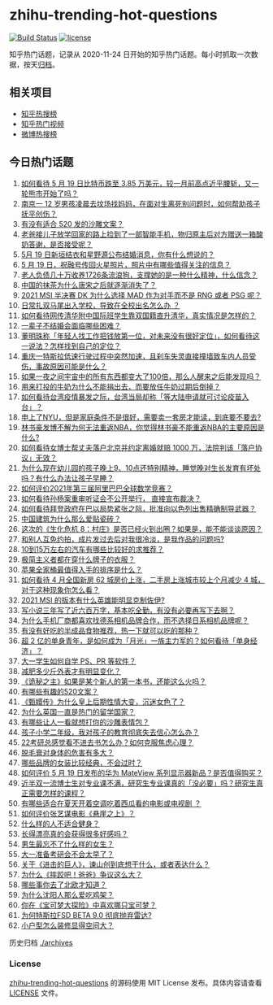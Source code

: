 # zhihu-trending-hot-questions

[![Build Status](https://github.com/justjavac/zhihu-trending-hot-questions/workflows/ci/badge.svg?branch=master)](https://github.com/justjavac/zhihu-trending-hot-questions/actions)
[![license](https://img.shields.io/github/license/justjavac/zhihu-trending-hot-questions)](https://github.com/justjavac/zhihu-trending-hot-questions/blob/master/LICENSE)

知乎热门话题，记录从 2020-11-24 日开始的知乎热门话题。每小时抓取一次数据，按天[归档](./archives)。

## 相关项目

- [知乎热搜榜](https://github.com/justjavac/zhihu-trending-top-search)
- [知乎热门视频](https://github.com/justjavac/zhihu-trending-hot-video)
- [微博热搜榜](https://github.com/justjavac/weibo-trending-hot-search)

## 今日热门话题

<!-- BEGIN -->
<!-- 最后更新时间 Thu May 20 2021 03:15:54 GMT+0800 (China Standard Time) -->

1. [如何看待 5 月 19 日比特币跌至 3.85
   万美元，较一月前高点近乎腰斩，又一轮熊市开始了吗？](https://www.zhihu.com/question/460308534)
2. [南京一 12
   岁男孩凌晨去坟场找妈妈，在面对生离死别问题时，如何帮助孩子抚平创伤？](https://www.zhihu.com/question/460220425)
3. [有没有适合 520 发的沙雕文案？](https://www.zhihu.com/question/459974994)
4. [老爸接儿子放学回家的路上捡到了一部智能手机，物归原主后对方赠送一箱酸奶答谢，是否接受呢？](https://www.zhihu.com/question/459438665)
5. [5月 19 日新垣结衣和星野源公布结婚消息，你有什么想说的？](https://www.zhihu.com/question/460300576)
6. [5 月 19 日，祝融号传回火星照片，照片中有哪些值得关注的信息？](https://www.zhihu.com/question/460335836)
7. [老人负债几十万收养1726条流浪狗，支撑她的是一种什么精神，什么信念？](https://www.zhihu.com/question/460077629)
8. [中国的抹茶为什么唐宋之后就逐渐消失了？](https://www.zhihu.com/question/22132630)
9. [2021 MSI 半决赛 DK 为什么选择 MAD 作为对手而不是 RNG 或者 PSG
   呢？](https://www.zhihu.com/question/460223247)
10. [日常扎双马尾出入学校，导致在全校出名怎么办 ？](https://www.zhihu.com/question/296691549)
11. [如何看待网传清华附中国际班学生靠双国籍直升清华，真实情况是怎样的？](https://www.zhihu.com/question/460168268)
12. [一辈子不结婚会面临哪些困难？](https://www.zhihu.com/question/424799240)
13. [董明珠称「年轻人找工作把钱放第一位，对未来没有很好定位」，如何看待这一说法？怎样找到自己的定位？](https://www.zhihu.com/question/460116131)
14. [重庆一特斯拉低速行驶过程中突然加速，且刹车失灵直接撞墙致车内人员受伤，事故原因可能是什么？](https://www.zhihu.com/question/460318919)
15. [如果一夜之间宇宙中的所有东西都变大了100倍，那么人醒来之后能发现吗？](https://www.zhihu.com/question/287131013)
16. [用来打投的牛奶为什么不能捐出去，而要放任牛奶过期后倒掉？](https://www.zhihu.com/question/457869965)
17. [如何看待台湾疫情暴发之际，台湾当局却称「等大陆申请就可讨论疫苗入台」？](https://www.zhihu.com/question/460171280)
18. [申上了NYU，但是家庭条件不是很好，需要卖一套房才能读，到底要不要去?](https://www.zhihu.com/question/366070430)
19. [林书豪发博不解为何无法重返NBA，你觉得林书豪不能重返NBA的主要原因是什么?](https://www.zhihu.com/question/460240591)
20. [如何看待女博士帮丈夫落户北京并约定离婚就赔 1000
    万，法院判该「落户协议」无效？](https://www.zhihu.com/question/460283594)
21. [为什么现在幼儿园的孩子晚上9、10点还特别精神，睡觉晚对生长发育有坏处吗？有什么办法让孩子早睡？](https://www.zhihu.com/question/459339958)
22. [如何评价2021年第三届阿里巴巴全球数学竞赛？](https://www.zhihu.com/question/459652793)
23. [如何看待孙杨案重审听证会不公开举行， 直接宣布裁决？](https://www.zhihu.com/question/460075107)
24. [如何看待拜登政府在巴以局势紧张之际，批准向以色列出售精确制导武器？](https://www.zhihu.com/question/460005223)
25. [中国建筑为什么那么爱贴瓷砖？](https://www.zhihu.com/question/21423128)
26. [这次的《生化危机
    8：村庄》是否已经火到出圈？如果是，能不能谈谈原因？](https://www.zhihu.com/question/458953377)
27. [和别人互免约拍，成片发过去后对我很冷淡，是我作品的问题吗?](https://www.zhihu.com/question/454019532)
28. [10到15万左右的汽车有哪些比较好的求推荐？](https://www.zhihu.com/question/265777506)
29. [极简主义者都在穿什么牌子的衣服？](https://www.zhihu.com/question/439287256)
30. [苹果全家桶最值得入手的排序是什么？](https://www.zhihu.com/question/453146906)
31. [如何看待 4 月全国新房 62 城房价上涨，二手房上涨城市较上个月减少 4
    城，对于这种现象你怎么看？](https://www.zhihu.com/question/459959827)
32. [2021 MSI 的版本有什么英雄能明显克制佐伊?](https://www.zhihu.com/question/460053887)
33. [写小说三年写了近六百万字，基本吃全勤，有没有必要再写下去啊？](https://www.zhihu.com/question/436659113)
34. [为什么手机厂商都喜欢找德系相机品牌合作，而不选择日系相机品牌呢？](https://www.zhihu.com/question/459953910)
35. [有没有好吃的半成品食物推荐，热一下就可以吃的那种？](https://www.zhihu.com/question/448200772)
36. [超 2
    亿的单身青年，是如何成为「月光」一族主力军的？如何看待「单身经济」？](https://www.zhihu.com/question/459406857)
37. [大一学生如何自学 PS、PR 等软件？](https://www.zhihu.com/question/350255171)
38. [减肥多少斤外表才有明显变化？](https://www.zhihu.com/question/370480474)
39. [《诡秘之主》如果是某个新人的第一本书，还能这么火吗？](https://www.zhihu.com/question/431797049)
40. [有哪些有趣的520文案？](https://www.zhihu.com/question/395903926)
41. [《甄嬛传》为什么皇上后期性情大变，沉迷女色了？](https://www.zhihu.com/question/459465312)
42. [为什么英国一直是热门的留学国家？](https://www.zhihu.com/question/458885134)
43. [有哪些让人一看就想打你的沙雕表情包？](https://www.zhihu.com/question/457477905)
44. [孩子小学二年级，我对孩子的教育彻底失去信心怎么办？](https://www.zhihu.com/question/431447269)
45. [22考研总感觉看不进去书怎么办？如何克服焦虑心理？](https://www.zhihu.com/question/460099479)
46. [脱毛膏对身体的危害有多大？](https://www.zhihu.com/question/21700375)
47. [哪些品牌的女装比较经典，不会过时？](https://www.zhihu.com/question/26497762)
48. [如何评价 5 月 19 日发布的华为 MateView
    系列显示器新品？是否值得购买？](https://www.zhihu.com/question/460301000)
49. [近半双一流博士生对专业课不满，研究生专业课真的「没必要」吗？研究生真正需要怎样的课程？](https://www.zhihu.com/question/460069147)
50. [有哪些适合在夏天开着空调吃着西瓜看的电影或电视剧 ？](https://www.zhihu.com/question/459399449)
51. [如何评价张艺谋电影《悬崖之上》？](https://www.zhihu.com/question/451738975)
52. [什么样的人不适合健身？](https://www.zhihu.com/question/459306994)
53. [长得漂亮真的会获得很多好感吗？](https://www.zhihu.com/question/447895641)
54. [男生最忘不了什么样的女生？](https://www.zhihu.com/question/320387789)
55. [大一准备考研会不会太早了？](https://www.zhihu.com/question/307998976)
56. [关于《进击的巨人》，谏山创到底想干什么，或者表达什么？](https://www.zhihu.com/question/453504802)
57. [为什么《摔跤吧！爸爸》争议这么大？](https://www.zhihu.com/question/59143980)
58. [哪些事你去了北欧才知道？](https://www.zhihu.com/question/313042878)
59. [为什么沈阳人那么爱吃鸡架？](https://www.zhihu.com/question/21313944)
60. [你在《宝可梦大探险》中喜欢哪只宝可梦？](https://www.zhihu.com/question/459179528)
61. [为何特斯拉FSD BETA 9.0 彻底抛弃雷达?](https://www.zhihu.com/question/455439504)
62. [小户型怎么装修显得空间大？](https://www.zhihu.com/question/451689301)

<!-- END -->

历史归档 [./archives](./archives)

### License

[zhihu-trending-hot-questions](https://github.com/justjavac/zhihu-trending-hot-questions)
的源码使用 MIT License 发布。具体内容请查看 [LICENSE](./LICENSE) 文件。
